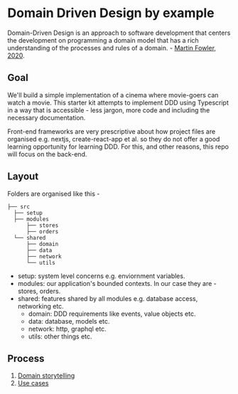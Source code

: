 # Domain Driven Design by example

Domain-Driven Design is an approach to software development that centers the development on programming a domain model that has a rich understanding of the processes and rules of a domain. - [Martin Fowler, 2020](https://www.martinfowler.com/bliki/DomainDrivenDesign.html).

## Goal

We'll build a simple implementation of a cinema where movie-goers can watch a movie. This starter kit attempts to implement DDD using Typescript in a way that is accessible - less jargon, more code and including the necessary documentation.

Front-end frameworks are very prescriptive about how project files are organised e.g. nextjs, create-react-app et al. so they do not offer a good learning opportunity for learning DDD. For this, and other reasons, this repo will focus on the back-end.

## Layout

Folders are organised like this -

```shell
├── src
  ├── setup
  ├── modules
      ├── stores
      ├── orders
  └── shared
      ├── domain
      ├── data
      ├── network
      └── utils
```

- setup: system level concerns e.g. enviornment variables.
- modules: our application's bounded contexts. In our case they are - stores, orders.
- shared: features shared by all modules e.g. database access, networking etc.
  - domain: DDD requirements like events, value objects etc.
  - data: database, models etc.
  - network: http, graphql etc.
  - utils: other things etc.

## Process

1. [Domain storytelling](./docs/domain-storytelling.md)
2. [Use cases](./docs/use-cases.md)
